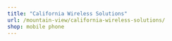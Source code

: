 ```yaml
---
title: "California Wireless Solutions"
url: /mountain-view/california-wireless-solutions/
shop: mobile phone
---
```

